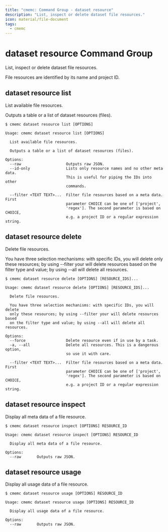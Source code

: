 ```yaml
---
title: "cmemc: Command Group - dataset resource"
description: "List, inspect or delete dataset file resources."
icon: material/file-document
tags:
  - cmemc
---
```

# dataset resource Command Group

List, inspect or delete dataset file resources.

File resources are identified by its name and project ID.

## dataset resource list

List available file resources.

Outputs a table or a list of dataset resources (files).

```shell-session
$ cmemc dataset resource list [OPTIONS]
```

```text
Usage: cmemc dataset resource list [OPTIONS]

  List available file resources.

  Outputs a table or a list of dataset resources (files).

Options:
  --raw                    Outputs raw JSON.
  --id-only                Lists only resource names and no other meta data.
                           This is useful for piping the IDs into other
                           commands.

  --filter <TEXT TEXT>...  Filter file resources based on a meta data. First
                           parameter CHOICE can be one of ['project',
                           'regex']. The second parameter is based on CHOICE,
                           e.g. a project ID or a regular expression string.
```
## dataset resource delete

Delete file resources.

You have three selection mechanisms: with specific IDs, you will delete
only these resources; by using --filter your will delete resources based
on the filter type and value; by using --all will delete all resources.

```shell-session
$ cmemc dataset resource delete [OPTIONS] [RESOURCE_IDS]...
```

```text
Usage: cmemc dataset resource delete [OPTIONS] [RESOURCE_IDS]...

  Delete file resources.

  You have three selection mechanisms: with specific IDs, you will delete
  only these resources; by using --filter your will delete resources based
  on the filter type and value; by using --all will delete all resources.

Options:
  --force                  Delete resource even if in use by a task.
  -a, --all                Delete all resources. This is a dangerous option,
                           so use it with care.

  --filter <TEXT TEXT>...  Filter file resources based on a meta data. First
                           parameter CHOICE can be one of ['project',
                           'regex']. The second parameter is based on CHOICE,
                           e.g. a project ID or a regular expression string.
```
## dataset resource inspect

Display all meta data of a file resource.

```shell-session
$ cmemc dataset resource inspect [OPTIONS] RESOURCE_ID
```

```text
Usage: cmemc dataset resource inspect [OPTIONS] RESOURCE_ID

  Display all meta data of a file resource.

Options:
  --raw       Outputs raw JSON.
```
## dataset resource usage

Display all usage data of a file resource.

```shell-session
$ cmemc dataset resource usage [OPTIONS] RESOURCE_ID
```

```text
Usage: cmemc dataset resource usage [OPTIONS] RESOURCE_ID

  Display all usage data of a file resource.

Options:
  --raw       Outputs raw JSON.
```
